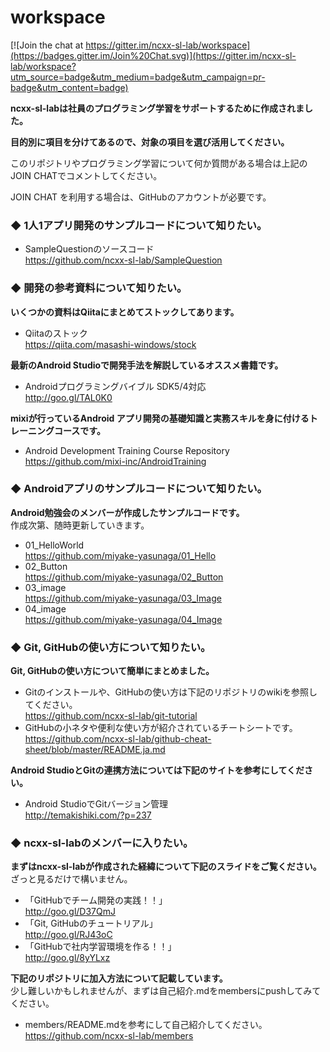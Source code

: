 # workspace

[![Join the chat at https://gitter.im/ncxx-sl-lab/workspace](https://badges.gitter.im/Join%20Chat.svg)](https://gitter.im/ncxx-sl-lab/workspace?utm_source=badge&utm_medium=badge&utm_campaign=pr-badge&utm_content=badge)

**ncxx-sl-labは社員のプログラミング学習をサポートするために作成されました。**

**目的別に項目を分けてあるので、対象の項目を選び活用してください。**

このリポジトリやプログラミング学習について何か質問がある場合は上記のJOIN CHATでコメントしてください。

JOIN CHAT を利用する場合は、GitHubのアカウントが必要です。

### ◆ 1人1アプリ開発のサンプルコードについて知りたい。
- SampleQuestionのソースコード  
https://github.com/ncxx-sl-lab/SampleQuestion

### ◆ 開発の参考資料について知りたい。
**いくつかの資料はQiitaにまとめてストックしてあります。**
- Qiitaのストック  
https://qiita.com/masashi-windows/stock

**最新のAndroid Studioで開発手法を解説しているオススメ書籍です。**

- Androidプログラミングバイブル SDK5/4対応  
http://goo.gl/TAL0K0

**mixiが行っているAndroid アプリ開発の基礎知識と実務スキルを身に付けるトレーニングコースです。**
- Android Development Training Course Repository  
https://github.com/mixi-inc/AndroidTraining

### ◆ Androidアプリのサンプルコードについて知りたい。
**Android勉強会のメンバーが作成したサンプルコードです。**  
作成次第、随時更新していきます。
- 01_HelloWorld  
https://github.com/miyake-yasunaga/01_Hello
- 02_Button  
https://github.com/miyake-yasunaga/02_Button
- 03_image  
https://github.com/miyake-yasunaga/03_Image
- 04_image  
https://github.com/miyake-yasunaga/04_Image


### ◆ Git, GitHubの使い方について知りたい。
**Git, GitHubの使い方について簡単にまとめました。** 

- Gitのインストールや、GitHubの使い方は下記のリポジトリのwikiを参照してください。  
https://github.com/ncxx-sl-lab/git-tutorial
- GitHubの小ネタや便利な使い方が紹介されているチートシートです。  
https://github.com/ncxx-sl-lab/github-cheat-sheet/blob/master/README.ja.md

**Android StudioとGitの連携方法については下記のサイトを参考にしてください。**

- Android StudioでGitバージョン管理  
http://temakishiki.com/?p=237


### ◆ ncxx-sl-labのメンバーに入りたい。
**まずはncxx-sl-labが作成された経緯について下記のスライドをご覧ください。**  
ざっと見るだけで構いません。
- 「GitHubでチーム開発の実践！！」  
http://goo.gl/D37QmJ
- 「Git, GitHubのチュートリアル」  
http://goo.gl/RJ43oC
- 「GitHubで社内学習環境を作る！！」  
http://goo.gl/8yYLxz

**下記のリポジトリに加入方法について記載しています。**  
少し難しいかもしれませんが、まずは自己紹介.mdをmembersにpushしてみてください。

- members/README.mdを参考にして自己紹介してください。  
https://github.com/ncxx-sl-lab/members

